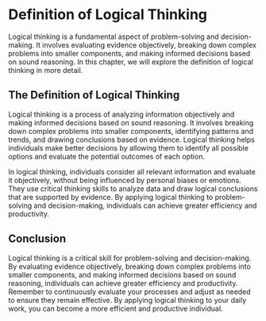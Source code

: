 Definition of Logical Thinking
=========================================================================

Logical thinking is a fundamental aspect of problem-solving and decision-making. It involves evaluating evidence objectively, breaking down complex problems into smaller components, and making informed decisions based on sound reasoning. In this chapter, we will explore the definition of logical thinking in more detail.

The Definition of Logical Thinking
----------------------------------

Logical thinking is a process of analyzing information objectively and making informed decisions based on sound reasoning. It involves breaking down complex problems into smaller components, identifying patterns and trends, and drawing conclusions based on evidence. Logical thinking helps individuals make better decisions by allowing them to identify all possible options and evaluate the potential outcomes of each option.

In logical thinking, individuals consider all relevant information and evaluate it objectively, without being influenced by personal biases or emotions. They use critical thinking skills to analyze data and draw logical conclusions that are supported by evidence. By applying logical thinking to problem-solving and decision-making, individuals can achieve greater efficiency and productivity.

Conclusion
----------

Logical thinking is a critical skill for problem-solving and decision-making. By evaluating evidence objectively, breaking down complex problems into smaller components, and making informed decisions based on sound reasoning, individuals can achieve greater efficiency and productivity. Remember to continuously evaluate your processes and adjust as needed to ensure they remain effective. By applying logical thinking to your daily work, you can become a more efficient and productive individual.
